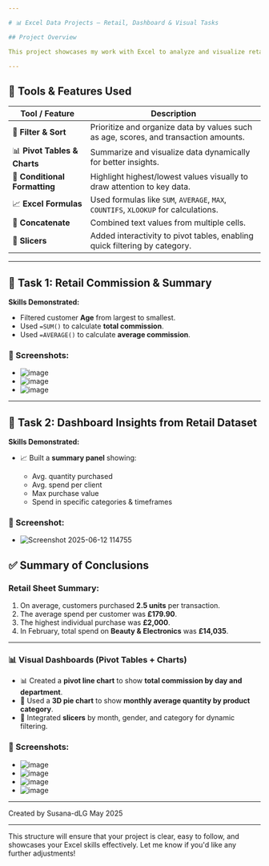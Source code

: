 ```yaml
---

# 📊 Excel Data Projects – Retail, Dashboard & Visual Tasks

## Project Overview

This project showcases my work with Excel to analyze and visualize retail data. Through multiple tasks, I demonstrated skills in data filtering, summary statistics, pivot tables, and interactive dashboards. The goal of this project is to showcase my proficiency in handling large datasets, analyzing performance, and presenting the results in a visually compelling and easily interpretable format.

---
```


## 🧰 Tools & Features Used

| Tool / Feature                | Description                                                                          |
| ----------------------------- | ------------------------------------------------------------------------------------ |
| 📌 **Filter & Sort**          | Prioritize and organize data by values such as age, scores, and transaction amounts. |
| 📊 **Pivot Tables & Charts**  | Summarize and visualize data dynamically for better insights.                        |
| 🎯 **Conditional Formatting** | Highlight highest/lowest values visually to draw attention to key data.              |
| 📈 **Excel Formulas**         | Used formulas like `SUM`, `AVERAGE`, `MAX`, `COUNTIFS`, `XLOOKUP` for calculations.  |
| 🔗 **Concatenate**            | Combined text values from multiple cells.                                            |
| 🧩 **Slicers**                | Added interactivity to pivot tables, enabling quick filtering by category.           |

---

## 📁 Task 1: Retail Commission & Summary

**Skills Demonstrated:**

* Filtered customer **Age** from largest to smallest.
* Used `=SUM()` to calculate **total commission**.
* Used `=AVERAGE()` to calculate **average commission**.

### 📸 Screenshots:

* ![image](https://github.com/user-attachments/assets/d10b10b6-f629-4965-982f-a92e41538993)
* ![image](https://github.com/user-attachments/assets/6bd1faf3-22cf-4dbf-bcdb-b81dfcb311eb)
* ![image](https://github.com/user-attachments/assets/5f77ea5e-7f8b-4c8d-a545-16f1c8fb82c4)

---

## 📁 Task 2: Dashboard Insights from Retail Dataset

**Skills Demonstrated:**

* 📈 Built a **summary panel** showing:

  * Avg. quantity purchased
  * Avg. spend per client
  * Max purchase value
  * Spend in specific categories & timeframes

### 📸 Screenshot:

* ![Screenshot 2025-06-12 114755](https://github.com/user-attachments/assets/00c18bfa-1e14-47f8-bd8f-7868ad5f764a)

## ✅ Summary of Conclusions

### **Retail Sheet Summary:**

1. On average, customers purchased **2.5 units** per transaction.
2. The average spend per customer was **£179.90**.
3. The highest individual purchase was **£2,000**.
4. In February, total spend on **Beauty & Electronics** was **£14,035**.

---

### 📊 Visual Dashboards (Pivot Tables + Charts)

* 📊 Created a **pivot line chart** to show **total commission by day and department**.
* 🍰 Used a **3D pie chart** to show **monthly average quantity by product category**.
* 🔘 Integrated **slicers** by month, gender, and category for dynamic filtering.

### 📸 Screenshots:

* ![image](https://github.com/user-attachments/assets/84f812b1-09cf-4de6-90da-9e6817df7be7)
* ![image](https://github.com/user-attachments/assets/90df8e4e-bf9c-41f8-beb4-a3b174cd19fd)
* ![image](https://github.com/user-attachments/assets/ef76d024-dc75-4b67-a466-d7acbd5a7b41)
* ![image](https://github.com/user-attachments/assets/7cae0413-ccf1-4094-baff-9a08eb3b4024)

---

Created by Susana-dLG
May 2025

---

This structure will ensure that your project is clear, easy to follow, and showcases your Excel skills effectively. Let me know if you'd like any further adjustments!
